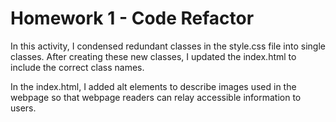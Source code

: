 # Homework 1 - Code Refactor

In this activity, I condensed redundant classes in the style.css file into single classes.
After creating these new classes, I updated the index.html to include the correct class names. 

In the index.html, I added alt elements to describe images used in the webpage so that webpage readers can relay accessible information to users. 

